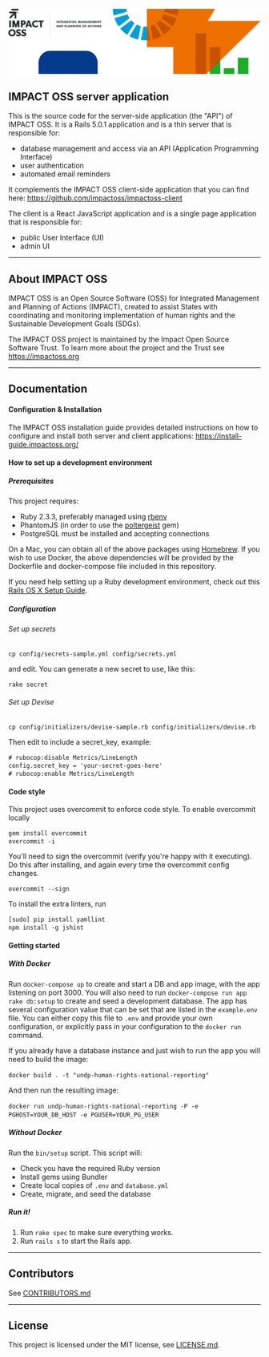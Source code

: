 ![IMPACT OSS](header.png?raw=true "IMPACT OSS")

## IMPACT OSS server application

This is the source code for the server-side application (the "API") of IMPACT OSS. It is a Rails 5.0.1 application and is a thin server that is responsible for:
* database management and access via an API (Application Programming Interface)
* user authentication
* automated email reminders

It complements the IMPACT OSS client-side application that you can find here: https://github.com/impactoss/impactoss-client

The client is a React JavaScript application and is a single page application that is responsible for:
* public User Interface (UI)
* admin UI

---

## About IMPACT OSS

IMPACT OSS is an Open Source Software (OSS) for Integrated Management and Planning of Actions (IMPACT), created to assist States with coordinating and monitoring implementation of human rights and the Sustainable Development Goals (SDGs).

The IMPACT OSS project is maintained by the Impact Open Source Software Trust. To learn more about the project and the Trust see https://impactoss.org

---

## Documentation

#### Configuration & Installation

The IMPACT OSS installation guide provides detailed instructions on how to configure and install both server and client applications:
https://install-guide.impactoss.org/

#### How to set up a development environment

##### Prerequisites

This project requires:

* Ruby 2.3.3, preferably managed using [rbenv][]
* PhantomJS (in order to use the [poltergeist][] gem)
* PostgreSQL must be installed and accepting connections

On a Mac, you can obtain all of the above packages using [Homebrew][]. If you wish to use Docker, the above dependencies will be provided by the Dockerfile and docker-compose file included in this repository.

If you need help setting up a Ruby development environment, check out this [Rails OS X Setup Guide](https://mattbrictson.com/rails-osx-setup-guide).

##### Configuration

###### Set up secrets

```
cp config/secrets-sample.yml config/secrets.yml
```

and edit. You can generate a new secret to use, like this:

```
rake secret
```

###### Set up Devise

```
cp config/initializers/devise-sample.rb config/initializers/devise.rb
```

Then edit to include a secret_key, example:

```
# rubocop:disable Metrics/LineLength
config.secret_key = 'your-secret-goes-here'
# rubocop:enable Metrics/LineLength
```

#### Code style

This project uses overcommit to enforce code style. To enable overcommit locally

```
gem install overcommit
overcommit -i
```

You'll need to sign the overcommit (verify you're happy with it executing).
Do this after installing, and again every time the overcommit config changes.

```
overcommit --sign
```

To install the extra linters, run
```
[sudo] pip install yamllint
npm install -g jshint
```

#### Getting started

##### With Docker

Run `docker-compose up` to create and start a DB and app image, with the app listening on port 3000. You will also need to run `docker-compose run app rake db:setup` to create and seed a development database. The app has several configuration value that can be set that are listed in the `example.env` file. You can either copy this file to `.env` and provide your own configuration, or explicitly pass in your configuration to the `docker run` command.

If you already have a database instance and just wish to run the app you will need to build the image:

`docker build . -t "undp-human-rights-national-reporting"`

And then run the resulting image:

`docker run undp-human-rights-national-reporting -P -e PGHOST=YOUR_DB_HOST -e PGUSER=YOUR_PG_USER`

##### Without Docker

Run the `bin/setup` script. This script will:

* Check you have the required Ruby version
* Install gems using Bundler
* Create local copies of `.env` and `database.yml`
* Create, migrate, and seed the database

##### Run it!

1. Run `rake spec` to make sure everything works.
2. Run `rails s` to start the Rails app.

[rbenv]:https://github.com/sstephenson/rbenv
[poltergeist]:https://github.com/teampoltergeist/poltergeist
[Homebrew]:http://brew.sh

---

## Contributors

See [CONTRIBUTORS.md](CONTRIBUTORS.md)

---

## License

This project is licensed under the MIT license, see [LICENSE.md](LICENSE.md).

